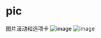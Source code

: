 # pic
图片滚动和选项卡
![image](https://github.com/wyb111/githubp/WebSite4/images/icon.png)
![image](https://github.com/wyb111/githubp/WebSite4/images/icon_ie6.png)
